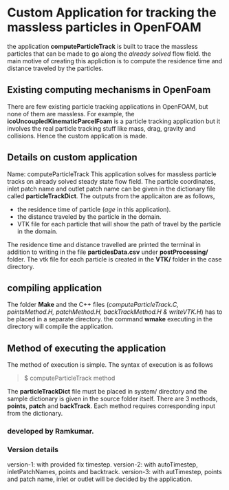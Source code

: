 # Custom Application for tracking the massless particles in OpenFOAM #
the application **computeParticleTrack** is built to trace the massless particles that can be made to go along the *already solved* flow field.
the main motive of creating this appliction is to compute the residence time and distance traveled by the particles.

## Existing computing mechanisms in OpenFoam ##
There are few existing particle tracking applications in OpenFOAM, but none of them are massless. For example, the **icoUncoupledKinematicParcelFoam** is a particle tracking application but it involves the real particle tracking stuff like mass, drag, gravity and collisions.
Hence the custom application is made.

## Details on custom application ##
Name: computeParticleTrack
This application solves for massless particle tracks on already solved steady state flow field. The particle coordinates, inlet patch name and outlet patch name can be given in the dictionary file called **particleTrackDict**.
The outputs from the applicaiton are as follows,
  * the residence time of particle (*age* in this application).
  * the distance traveled by the particle in the domain.
  * VTK file for each particle that will show the path of travel by the particle in the domain.

The residence time and distance travelled are printed the terminal in addition to writing in the file **particlesData.csv** under **postProcessing/** folder. The vtk file for each particle is created in the **VTK/** folder in the case directory.

## compiling application ##
The folder **Make** and the C++ files (*computeParticleTrack.C, pointsMethod.H, patchMethod.H, backTrackMethod.H & writeVTK.H*) has to be placed in a separate directory.
the command **wmake** executing in the directory will compile the application.

## Method of executing the application ##
The method of execution is simple. The syntax of execution is as follows

>$ computeParticleTrack method

The **particleTrackDict** file must be placed in system/ directory and the sample dictionary is given in the source folder itself.
There are 3 methods, **points**, **patch** and **backTrack**. Each method requires corresponding input from the dictionary.

### developed by Ramkumar. ###

### Version details ###
version-1: with provided fix timestep.
version-2: with autoTimestep, inletPatchNames, points and backtrack.
version-3: with autTimestep, points and patch name, inlet or outlet will be decided by the application.
